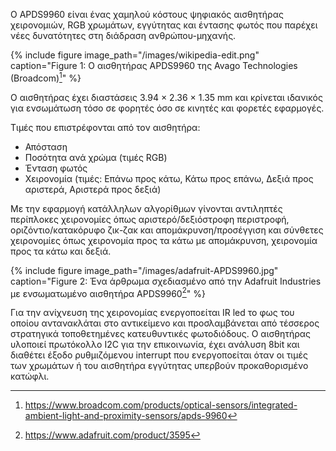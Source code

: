 Ο APDS9960 είναι ένας χαμηλού κόστους ψηφιακός αισθητήρας χειρονομιών, RGB χρωμάτων, εγγύτητας και έντασης φωτός που παρέχει νέες δυνατότητες στη διάδραση ανθρώπου-μηχανής.

{% include figure image_path="/images/wikipedia-edit.png" caption="Figure 1: Ο αισθητήρας APDS9960 της Avago Technologies (Broadcom)[^1]" %}

Ο αισθητήρας έχει διαστάσεις 3.94 × 2.36 × 1.35 mm και κρίνεται ιδανικός για ενσωμάτωση τόσο σε φορητές όσο σε κινητές και φορετές εφαρμογές.

Τιμές που επιστρέφονται από τον αισθητήρα:

- Απόσταση
- Ποσότητα ανά χρώμα (τιμές RGB)
- Ένταση φωτός
- Χειρονομία (τιμές: Επάνω προς κάτω, Κάτω προς επάνω, Δεξιά προς αριστερά, Αριστερά προς δεξιά)

Με την εφαρμογή κατάλληλων αλγορίθμων γίνονται αντιληπτές περίπλοκες χειρονομίες όπως αριστερό/δεξιόστροφη περιστροφή, οριζόντιο/κατακόρυφο ζικ-ζακ και απομάκρυνση/προσέγγιση και σύνθετες χειρονομίες όπως χειρονομία προς τα κάτω με απομάκρυνση, χειρονομία προς τα κάτω και δεξιά.

{% include figure image_path="/images/adafruit-APDS9960.jpg" caption="Figure 2: Ένα άρθρωμα σχεδιασμένο από την Adafruit Industries με ενσωματωμένο αισθητήρα APDS9960[^2]" %}

Για την ανίχνευση της χειρονομίας ενεργοποείται IR led το φως του οποίου αντανακλάται στο αντικείμενο και προσλαμβάνεται από τέσσερος στρατηγικά τοποθετημένες κατευθυντικές φωτοδιόδους. Ο αισθητήρας υλοποιεί πρωτόκολλο I2C για την επικοινωνία, έχει ανάλυση 8bit και διαθέτει έξοδο ρυθμιζόμενου interrupt που ενεργοποείται όταν οι τιμές των χρωμάτων ή του αισθητήρα εγγύτητας υπερβούν προκαθορισμένο κατώφλι.

[^1]: https://www.broadcom.com/products/optical-sensors/integrated-ambient-light-and-proximity-sensors/apds-9960
[^2]: https://www.adafruit.com/product/3595